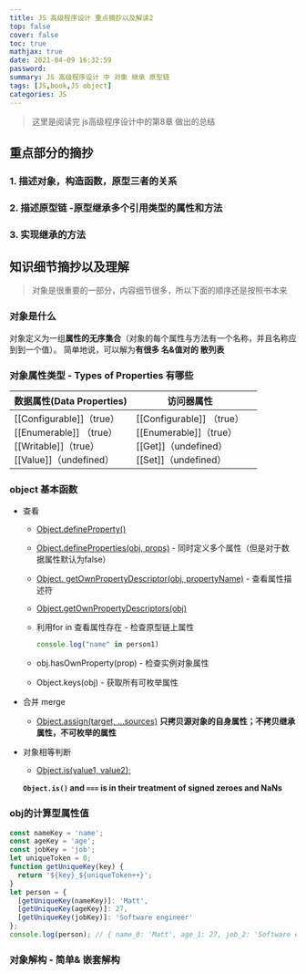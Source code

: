 ```yaml
---
title: JS 高级程序设计 重点摘抄以及解读2
top: false
cover: false
toc: true
mathjax: true
date: 2021-04-09 16:32:59
password:
summary: JS 高级程序设计 中 对象 继承 原型链
tags: [JS,book,JS object]
categories: JS
---
```

>  这里是阅读完 js高级程序设计中的第8章 做出的总结

## 重点部分的摘抄

### 1. 描述对象，构造函数，原型三者的关系

### 2. 描述原型链 -原型继承多个引用类型的属性和方法

### 3. 实现继承的方法

## 知识细节摘抄以及理解

> 对象是很重要的一部分，内容细节很多，所以下面的顺序还是按照书本来

### 对象是什么

对象定义为一组**属性的无序集合**（对象的每个属性与方法有一个名称，并且名称应到到一个值）。 简单地说，可以解为**有很多 名&值对的 散列表**

### 对象属性类型 - Types of Properties 有哪些

| 数据属性(Data Properties)                                    | 访问器属性                                                   |      |
| ------------------------------------------------------------ | ------------------------------------------------------------ | ---- |
| [[Configurable]]（true）<br />[[Enumerable]] （true）<br />[[Writable]]（true）<br />[[Value]]（undefined）<br /> | [[Configurable]] （true）<br /> [[Enumerable]]（true）<br /> [[Get]]（undefined）<br /> [[Set]]（undefined）<br /> |      |

### object 基本函数

- 查看
  - [Object.defineProperty()](https://developer.mozilla.org/en-US/docs/Web/JavaScript/Reference/Global_Objects/Object/defineProperty)
  
  - [Object.defineProperties(obj, props)](https://developer.mozilla.org/en-US/docs/Web/JavaScript/Reference/Global_Objects/Object/defineProperties) - 同时定义多个属性（但是对于数据属性默认为false）
  
  - [Object. getOwnPropertyDescriptor(obj, propertyName)](https://developer.mozilla.org/en-US/docs/Web/JavaScript/Reference/Global_Objects/Object/getOwnPropertyDescriptor) - 查看属性描述符
  
  - [Object.getOwnPropertyDescriptors(obj)](https://developer.mozilla.org/en-US/docs/Web/JavaScript/Reference/Global_Objects/Object/getOwnPropertyDescriptors)
  
  - 利用for in 查看属性存在 - 检查原型链上属性
  
    ```js
    console.log("name" in person1)
    ```
  
  - obj.hasOwnProperty(prop) - 检查实例对象属性
  
  - Object.keys(obj) - 获取所有可枚举属性
  
- 合并 merge

  - [Object.assign(target, ...sources)](https://developer.mozilla.org/en-US/docs/Web/JavaScript/Reference/Global_Objects/Object/assign)
  	**只拷贝源对象的自身属性；不拷贝继承属性，不可枚举的属性**

- 对象相等判断

  - [Object.is(value1, value2);](https://developer.mozilla.org/en-US/docs/Web/JavaScript/Reference/Global_Objects/Object/is)  

  **`Object.is()` and `===` is in their treatment of signed zeroes and NaNs**

### obj的计算型属性值

```js
const nameKey = 'name'; 
const ageKey = 'age'; 
const jobKey = 'job'; 
let uniqueToken = 0;
function getUniqueKey(key) {
  return '${key}_${uniqueToken++}';
}
let person = {
  [getUniqueKey(nameKey)]: 'Matt', 
  [getUniqueKey(ageKey)]: 27, 
  [getUniqueKey(jobKey)]: 'Software engineer'
};
console.log(person); // { name_0: 'Matt', age_1: 27, job_2: 'Software engineer' }
```

### 对象解构 - 简单& 嵌套解构

